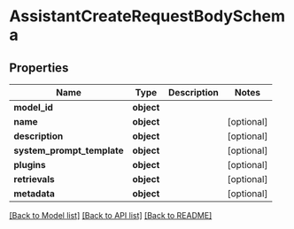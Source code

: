 # AssistantCreateRequestBodySchema

## Properties
Name | Type | Description | Notes
------------ | ------------- | ------------- | -------------
**model_id** | **object** |  | 
**name** | **object** |  | [optional] 
**description** | **object** |  | [optional] 
**system_prompt_template** | **object** |  | [optional] 
**plugins** | **object** |  | [optional] 
**retrievals** | **object** |  | [optional] 
**metadata** | **object** |  | [optional] 

[[Back to Model list]](../README.md#documentation-for-models) [[Back to API list]](../README.md#documentation-for-api-endpoints) [[Back to README]](../README.md)

